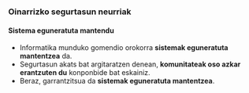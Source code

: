 ### Oinarrizko segurtasun neurriak
#### Sistema eguneratuta mantendu

- Informatika munduko gomendio orokorra **sistemak eguneratuta mantentzea** da.
- Segurtasun akats bat argitaratzen denean, **komunitateak oso azkar erantzuten du** konponbide bat eskainiz.
- Beraz, garrantzitsua da **sistemak eguneratuta mantentzea**.